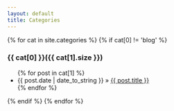 ```yaml
---
layout: default
title: Categories
---
```

<div>
{% for cat in site.categories %}
	{% if cat[0] != 'blog' %}
		<a name="{{ cat[0] }}"></a><h3>{{ cat[0] }}({{ cat[1].size }})</h3>
		<ul>
		{% for post in cat[1] %}
			<li><span>{{ post.date | date_to_string }}</span> &raquo; <a href="{{ post.url }}">{{ post.title }}</a></li>
		{% endfor %}
		</ul>
	{% endif %}
{% endfor %}
</div>